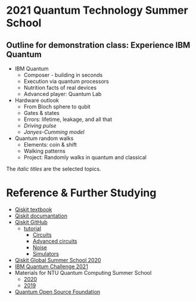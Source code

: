 # 2021 Quantum Technology Summer School
## Outline for demonstration class: Experience IBM Quantum
- IBM Quantum
  - Composer - building in seconds
  - Execution via quantum processors
  - Nutrition facts of real devices
  - Advanced player: Quantum Lab 
- Hardware outlook
  - From Bloch sphere to qubit
  - Gates & states
  - Errors: lifetime, leakage, and all that
  - _Driving pulse_
  - _Janyes-Cumming model_
- Quantum random walks
  - Elements: coin & shift
  - Walking patterns
  - Project: Randomly walks in quantum and classical

The _italic titles_ are the selected topics.



# Reference & Further Studying
- [Qiskit textbook](https://qiskit.org/textbook/preface.html)
- [Qiskit documantation](https://qiskit.org/documentation/)
- [Qiskit GitHub](https://github.com/Qiskit)
  - [tutorial](https://github.com/Qiskit/qiskit-tutorials)
    - [Circuits](https://github.com/Qiskit/qiskit-tutorials/tree/master/tutorials/circuits)
    - [Advanced circuits](https://github.com/Qiskit/qiskit-tutorials/tree/master/tutorials/circuits_advanced)
    - [Noise](https://github.com/Qiskit/qiskit-tutorials/tree/master/tutorials/noise)
    - [Simulators](https://github.com/Qiskit/qiskit-tutorials/tree/master/tutorials/simulators)
- [Qiskit Global Summer School 2020](https://qiskit.org/events/summer-school/)
- [IBM Quantum Challenge 2021](https://challenges.quantum-computing.ibm.com/africa21)
- Materials for NTU Quantum Computing Summer School
  - [2020](https://github.com/ycldingo/QuantumComputing_2020Summer)
  - [2019](https://github.com/m24639297/2019-summer-QC)
- [Quantum Open Source Foundation](https://qosf.org/)
